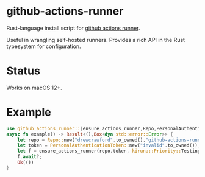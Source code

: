 # github-actions-runner

Rust-language install script for [github actions runner](https://github.com/actions/runner).

Useful in wrangling self-hosted runners.  Provides a rich API in the Rust typesystem for configuration.

# Status

Works on macOS 12+.

# Example
```rust
use github_actions_runner::{ensure_actions_runner,Repo,PersonalAuthenticationToken};
async fn example() -> Result<(),Box<dyn std::error::Error>> {
    let repo = Repo::new("drewcrawford".to_owned(),"github-actions-runner".to_owned());
    let token = PersonalAuthenticationToken::new("invalid".to_owned());
    let f = ensure_actions_runner(repo,token, kiruna::Priority::Testing);
    f.await?;
    Ok(())
}
 ```